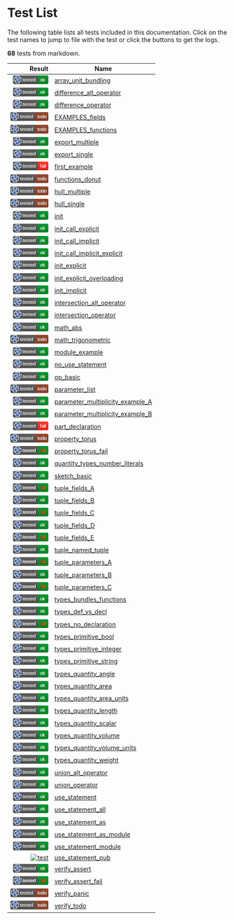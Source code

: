 # Test List

The following table lists all tests included in this documentation.
Click on the test names to jump to file with the test or click the buttons to get the logs.

**68** tests from markdown.

| Result | Name |
|-------:|------|
| [![test](../doc/types/.test/array_unit_bundling.png)](../doc/types/.test/array_unit_bundling.log) | [array_unit_bundling](../doc/types/array.md) |
| [![test](../doc/std/algorithm/.test/difference_alt_operator.png)](../doc/std/algorithm/.test/difference_alt_operator.log) | [difference_alt_operator](../doc/std/algorithm/difference.md) |
| [![test](../doc/std/algorithm/.test/difference_operator.png)](../doc/std/algorithm/.test/difference_operator.log) | [difference_operator](../doc/std/algorithm/difference.md) |
| [![test](../doc/parts/.test/EXAMPLES_fields.png)](../doc/parts/.test/EXAMPLES_fields.log) | [EXAMPLES_fields](../doc/parts/EXAMPLES.md) |
| [![test](../doc/parts/.test/EXAMPLES_functions.png)](../doc/parts/.test/EXAMPLES_functions.log) | [EXAMPLES_functions](../doc/parts/EXAMPLES.md) |
| [![test](../doc/std/.test/export_multiple.png)](../doc/std/.test/export_multiple.log) | [export_multiple](../doc/std/export.md) |
| [![test](../doc/std/.test/export_single.png)](../doc/std/.test/export_single.log) | [export_single](../doc/std/export.md) |
| [![test](../.test/first_example.png)](../.test/first_example.log) | [first_example](../README.md) |
| [![test](../doc/parts/.test/functions_donut.png)](../doc/parts/.test/functions_donut.log) | [functions_donut](../doc/parts/functions.md) |
| [![test](../doc/std/algorithm/.test/hull_multiple.png)](../doc/std/algorithm/.test/hull_multiple.log) | [hull_multiple](../doc/std/algorithm/hull.md) |
| [![test](../doc/std/algorithm/.test/hull_single.png)](../doc/std/algorithm/.test/hull_single.log) | [hull_single](../doc/std/algorithm/hull.md) |
| [![test](../doc/parts/.test/init.png)](../doc/parts/.test/init.log) | [init](../doc/parts/init.md) |
| [![test](../doc/parts/.test/init_call_explicit.png)](../doc/parts/.test/init_call_explicit.log) | [init_call_explicit](../doc/parts/init.md) |
| [![test](../doc/parts/.test/init_call_implicit.png)](../doc/parts/.test/init_call_implicit.log) | [init_call_implicit](../doc/parts/init.md) |
| [![test](../doc/parts/.test/init_call_implicit_explicit.png)](../doc/parts/.test/init_call_implicit_explicit.log) | [init_call_implicit_explicit](../doc/parts/init.md) |
| [![test](../doc/parts/.test/init_explicit.png)](../doc/parts/.test/init_explicit.log) | [init_explicit](../doc/parts/init.md) |
| [![test](../doc/parts/.test/init_explicit_overloading.png)](../doc/parts/.test/init_explicit_overloading.log) | [init_explicit_overloading](../doc/parts/init.md) |
| [![test](../doc/parts/.test/init_implicit.png)](../doc/parts/.test/init_implicit.log) | [init_implicit](../doc/parts/init.md) |
| [![test](../doc/std/algorithm/.test/intersection_alt_operator.png)](../doc/std/algorithm/.test/intersection_alt_operator.log) | [intersection_alt_operator](../doc/std/algorithm/intersection.md) |
| [![test](../doc/std/algorithm/.test/intersection_operator.png)](../doc/std/algorithm/.test/intersection_operator.log) | [intersection_operator](../doc/std/algorithm/intersection.md) |
| [![test](../doc/std/math/.test/math_abs.png)](../doc/std/math/.test/math_abs.log) | [math_abs](../doc/std/math/README.md) |
| [![test](../doc/std/math/.test/math_trigonometric.png)](../doc/std/math/.test/math_trigonometric.log) | [math_trigonometric](../doc/std/math/README.md) |
| [![test](../doc/.test/module_example.png)](../doc/.test/module_example.log) | [module_example](../doc/modules.md) |
| [![test](../doc/.test/no_use_statement.png)](../doc/.test/no_use_statement.log) | [no_use_statement](../doc/use_statement.md) |
| [![test](../doc/parts/.test/op_basic.png)](../doc/parts/.test/op_basic.log) | [op_basic](../doc/parts/op.md) |
| [![test](../doc/parts/.test/parameter_list.png)](../doc/parts/.test/parameter_list.log) | [parameter_list](../doc/parts/parameter_list.md) |
| [![test](../doc/.test/parameter_multiplicity_example_A.png)](../doc/.test/parameter_multiplicity_example_A.log) | [parameter_multiplicity_example_A](../doc/parameter_multiplicity.md) |
| [![test](../doc/.test/parameter_multiplicity_example_B.png)](../doc/.test/parameter_multiplicity_example_B.log) | [parameter_multiplicity_example_B](../doc/parameter_multiplicity.md) |
| [![test](../doc/parts/.test/part_declaration.png)](../doc/parts/.test/part_declaration.log) | [part_declaration](../doc/parts/README.md) |
| [![test](../doc/parts/.test/property_torus.png)](../doc/parts/.test/property_torus.log) | [property_torus](../doc/parts/property.md) |
| [![test](../doc/parts/.test/property_torus_fail.png)](../doc/parts/.test/property_torus_fail.log) | [property_torus_fail](../doc/parts/property.md) |
| [![test](../doc/types/.test/quantity_types_number_literals.png)](../doc/types/.test/quantity_types_number_literals.log) | [quantity_types_number_literals](../doc/types/quantity.md) |
| [![test](../doc/parts/.test/sketch_basic.png)](../doc/parts/.test/sketch_basic.log) | [sketch_basic](../doc/parts/sketch.md) |
| [![test](../doc/types/.test/tuple_fields_A.png)](../doc/types/.test/tuple_fields_A.log) | [tuple_fields_A](../doc/types/tuple.md) |
| [![test](../doc/types/.test/tuple_fields_B.png)](../doc/types/.test/tuple_fields_B.log) | [tuple_fields_B](../doc/types/tuple.md) |
| [![test](../doc/types/.test/tuple_fields_C.png)](../doc/types/.test/tuple_fields_C.log) | [tuple_fields_C](../doc/types/tuple.md) |
| [![test](../doc/types/.test/tuple_fields_D.png)](../doc/types/.test/tuple_fields_D.log) | [tuple_fields_D](../doc/types/tuple.md) |
| [![test](../doc/types/.test/tuple_fields_E.png)](../doc/types/.test/tuple_fields_E.log) | [tuple_fields_E](../doc/types/tuple.md) |
| [![test](../doc/types/.test/tuple_named_tuple.png)](../doc/types/.test/tuple_named_tuple.log) | [tuple_named_tuple](../doc/types/tuple.md) |
| [![test](../doc/types/.test/tuple_parameters_A.png)](../doc/types/.test/tuple_parameters_A.log) | [tuple_parameters_A](../doc/types/tuple.md) |
| [![test](../doc/types/.test/tuple_parameters_B.png)](../doc/types/.test/tuple_parameters_B.log) | [tuple_parameters_B](../doc/types/tuple.md) |
| [![test](../doc/types/.test/tuple_parameters_C.png)](../doc/types/.test/tuple_parameters_C.log) | [tuple_parameters_C](../doc/types/tuple.md) |
| [![test](../doc/types/.test/types_bundles_functions.png)](../doc/types/.test/types_bundles_functions.log) | [types_bundles_functions](../doc/types/README.md) |
| [![test](../doc/types/.test/types_def_vs_decl.png)](../doc/types/.test/types_def_vs_decl.log) | [types_def_vs_decl](../doc/types/README.md) |
| [![test](../doc/types/.test/types_no_declaration.png)](../doc/types/.test/types_no_declaration.log) | [types_no_declaration](../doc/types/README.md) |
| [![test](../doc/types/.test/types_primitive_bool.png)](../doc/types/.test/types_primitive_bool.log) | [types_primitive_bool](../doc/types/primitive_types.md) |
| [![test](../doc/types/.test/types_primitive_integer.png)](../doc/types/.test/types_primitive_integer.log) | [types_primitive_integer](../doc/types/primitive_types.md) |
| [![test](../doc/types/.test/types_primitive_string.png)](../doc/types/.test/types_primitive_string.log) | [types_primitive_string](../doc/types/primitive_types.md) |
| [![test](../doc/types/.test/types_quantity_angle.png)](../doc/types/.test/types_quantity_angle.log) | [types_quantity_angle](../doc/types/quantity.md) |
| [![test](../doc/types/.test/types_quantity_area.png)](../doc/types/.test/types_quantity_area.log) | [types_quantity_area](../doc/types/quantity.md) |
| [![test](../doc/types/.test/types_quantity_area_units.png)](../doc/types/.test/types_quantity_area_units.log) | [types_quantity_area_units](../doc/types/quantity.md) |
| [![test](../doc/types/.test/types_quantity_length.png)](../doc/types/.test/types_quantity_length.log) | [types_quantity_length](../doc/types/quantity.md) |
| [![test](../doc/types/.test/types_quantity_scalar.png)](../doc/types/.test/types_quantity_scalar.log) | [types_quantity_scalar](../doc/types/quantity.md) |
| [![test](../doc/types/.test/types_quantity_volume.png)](../doc/types/.test/types_quantity_volume.log) | [types_quantity_volume](../doc/types/quantity.md) |
| [![test](../doc/types/.test/types_quantity_volume_units.png)](../doc/types/.test/types_quantity_volume_units.log) | [types_quantity_volume_units](../doc/types/quantity.md) |
| [![test](../doc/types/.test/types_quantity_weight.png)](../doc/types/.test/types_quantity_weight.log) | [types_quantity_weight](../doc/types/quantity.md) |
| [![test](../doc/std/algorithm/.test/union_alt_operator.png)](../doc/std/algorithm/.test/union_alt_operator.log) | [union_alt_operator](../doc/std/algorithm/union.md) |
| [![test](../doc/std/algorithm/.test/union_operator.png)](../doc/std/algorithm/.test/union_operator.log) | [union_operator](../doc/std/algorithm/union.md) |
| [![test](../doc/.test/use_statement.png)](../doc/.test/use_statement.log) | [use_statement](../doc/use_statement.md) |
| [![test](../doc/.test/use_statement_all.png)](../doc/.test/use_statement_all.log) | [use_statement_all](../doc/use_statement.md) |
| [![test](../doc/.test/use_statement_as.png)](../doc/.test/use_statement_as.log) | [use_statement_as](../doc/use_statement.md) |
| [![test](../doc/.test/use_statement_as_module.png)](../doc/.test/use_statement_as_module.log) | [use_statement_as_module](../doc/use_statement.md) |
| [![test](../doc/.test/use_statement_module.png)](../doc/.test/use_statement_module.log) | [use_statement_module](../doc/use_statement.md) |
| [![test](../doc/.test/use_statement_pub.png)](../doc/.test/use_statement_pub.log) | [use_statement_pub](../doc/use_statement.md) |
| [![test](../doc/.test/verify_assert.png)](../doc/.test/verify_assert.log) | [verify_assert](../doc/verify.md) |
| [![test](../doc/.test/verify_assert_fail.png)](../doc/.test/verify_assert_fail.log) | [verify_assert_fail](../doc/verify.md) |
| [![test](../doc/.test/verify_panic.png)](../doc/.test/verify_panic.log) | [verify_panic](../doc/verify.md) |
| [![test](../doc/.test/verify_todo.png)](../doc/.test/verify_todo.log) | [verify_todo](../doc/verify.md) |
